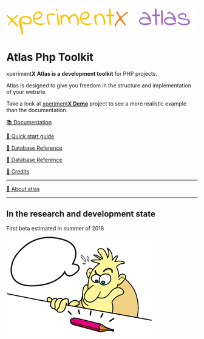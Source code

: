 ![xperimentx atlas](Atlas/doc/images/atlas.png) 

# Atlas Php Toolkit

xperiment**X** **Atlas is a development toolkit** for PHP projects.

Atlas is designed to give you freedom in the structure and implementation of your website.


Take a look at [xperiment**X Demo**](https://github.com/xperimentx/atlas-sample)  project to see a more realistic example than the documentation.



[:books: Documentation](Atlas/doc/README.md)

[:green_book: Quick start guide](Atlas/doc/Quick-start-guide.md)

[:green_book: Database Reference](Atlas/doc/Database-reference.md)

[:green_book: Database Reference](Atlas/doc/Database-migrations.md)

[:green_book: Credits](Atlas/doc/Credits.md)

---

[:blue_book: About atlas](Atlas/doc/About.md)

---

## In the research and development state
First beta estimated in summer of 2018

![xperimentx atlas](Atlas/doc/images/pensando.png) 

